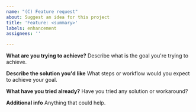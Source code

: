 ```yaml
---
name: "(C) Feature request"
about: Suggest an idea for this project
title: 'Feature: <summary>'
labels: enhancement
assignees: ''

---
```


**What are you trying to achieve?**
Describe what is the goal you're trying to achieve.

**Describe the solution you'd like**
What steps or workflow would you expect to achieve your goal.

**What have you tried already?**
Have you tried any solution or workaround?

**Additional info**
Anything that could help.
